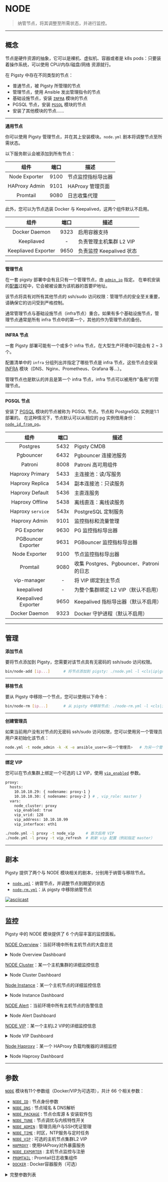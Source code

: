 # NODE

> 纳管节点，将其调整至所需状态，并进行监控。


----------------

## 概念

节点是硬件资源的抽象，它可以是裸机、虚拟机、容器或者是 k8s pods：只要装着操作系统，可以使用 CPU/内存/磁盘/网络 资源就行。

在 Pigsty 中存在不同类型的节点：

- 普通节点，被 Pigsty 所管理的节点
- 管理节点，使用 Ansible 发出管理指令的节点
- 基础设施节点，安装 [`INFRA`](INFRA) 模块的节点
- PGSQL 节点，安装 [`PGSQL`](PGSQL) 模块的节点
- 安装了其他模块的节点…… 


----------------

**通用节点**

你可以使用 Pigsty 管理节点，并在其上安装模块。`node.yml` 剧本将调整节点至所需状态。

以下服务默认会被添加到所有节点：

|      组件       |  端口  | 描述           |
|:-------------:|:----:|--------------|
| Node Exporter | 9100 | 节点监控指标导出器    |
| HAProxy Admin | 9101 | HAProxy 管理页面 |
|   Promtail    | 9080 | 日志收集代理       |

此外，您可以为节点选装 Docker 与 Keepalived，这两个组件默认不启用。

|         组件          |  端口  | 描述                 |
|:-------------------:|:----:|--------------------|
|    Docker Daemon    | 9323 | 启用容器支持             |
|     Keepliaved      |  -   | 负责管理主机集群 L2 VIP    |
| Keepliaved Exporter | 9650 | 负责监控 Keepalived 状态 |



----------------

**管理节点**

在一套 pigsty 部署中会有且只有一个管理节点，由 [`admin_ip`](PARAM#admin_ip) 指定。
在单机安装的[配置](INSTALL#configure)过程中，它会被被设置为该机器的首要IP地址。

该节点将具有对所有其他节点的 ssh/sudo 访问权限：管理节点的安全至关重要，请确保它的访问受到严格控制。

通常管理节点与基础设施节点（infra节点）重合。如果有多个基础设施节点，管理节点通常是所有 infra 节点中的第一个，其他的作为管理节点的备份。


----------------

**INFRA 节点**

一套 Pigsty 部署可能有一个或多个 infra 节点，在大型生产环境中可能会有 2 ~ 3 个。

配置清单中的 `infra` 分组列出并指定了哪些节点是 infra 节点，这些节点会安装 [INFRA](INFRA) 模块（DNS、Nginx、Prometheus、Grafana 等...）。

管理节点也是默认的并且是第一个 infra 节点，infra 节点可以被用作"备用"的管理节点。


----------------

**PGSQL 节点**

安装了 [PGSQL](PGSQL) 模块的节点被称为 PGSQL 节点。节点和 PostgreSQL 实例是1:1部署的。
在这种情况下，节点默认可以从相应的 pg 实例借用身份：[`node_id_from_pg`](PARAM#node_id_from_pg)。

|         组件          |  端口  | 描述                                |
|:-------------------:|:----:|-----------------------------------|
|      Postgres       | 5432 | Pigsty CMDB                       |
|      Pgbouncer      | 6432 | Pgbouncer 连接池服务                   |
|       Patroni       | 8008 | Patroni 高可用组件                     |
|   Haproxy Primary   | 5433 | 主连接池：读/写服务                        |
|   Haproxy Replica   | 5434 | 副本连接池：只读服务                        |
|   Haproxy Default   | 5436 | 主直连服务                             |
|   Haproxy Offline   | 5438 | 离线直连：离线读服务                        |
|  Haproxy `service`  | 543x | PostgreSQL 定制服务                   |
|    Haproxy Admin    | 9101 | 监控指标和流量管理                         |
|     PG Exporter     | 9630 | PG 监控指标导出器                        |
| PGBouncer Exporter  | 9631 | PGBouncer 监控指标导出器                 |
|    Node Exporter    | 9100 | 节点监控指标导出器                         |
|      Promtail       | 9080 | 收集 Postgres、Pgbouncer、Patroni 的日志 |
|     vip-manager     |  -   | 将 VIP 绑定到主节点                      |
|     keepalived      |  -   | 为整个集群绑定 L2 VIP（默认不启用）             |
| Keepalived Exporter | 9650 | Keepalived 指标导出器（默认不启用）           |
|    Docker Daemon    | 9323 | Docker 守护进程（默认不启用）                |



----------------

## 管理


**添加节点**

要将节点添加到 Pigsty，您需要对该节点具有无密码的 ssh/sudo 访问权限。

```bash
bin/node-add [ip...]      # 将节点添加到 pigsty: ./node.yml -l <cls|ip|group>
```

----------------

**移除节点**

要从 Pigsty 中移除一个节点，您可以使用以下命令：

```bash
bin/node-rm [ip...]       # 从 pigsty 中移除节点: ./node-rm.yml -l <cls|ip|group>
```

----------------

**创建管理员**

如果当前用户没有对节点的无密码 ssh/sudo 访问权限，您可以使用另一个管理员用户来初始化该节点：

```bash
node.yml -t node_admin -k -K -e ansible_user=<另一个管理员>   # 为另一个管理员输入 ssh/sudo 密码以完成此任务
```

----------------

**绑定 VIP**

您可以在节点集群上绑定一个可选的 L2 VIP，使用 [`vip_enabled`](https://chat.openai.com/PARAM#vip_enabled) 参数。

```bash
proxy:
  hosts:
    10.10.10.29: { nodename: proxy-1 } 
    10.10.10.30: { nodename: proxy-2 } # , vip_role: master }
  vars:
    node_cluster: proxy
    vip_enabled: true
    vip_vrid: 128
    vip_address: 10.10.10.99
    vip_interface: eth1
```

```bash
./node.yml -l proxy -t node_vip     # 首次启用 VIP 
./node.yml -l proxy -t vip_refresh  # 刷新 vip 配置（例如指定 master）
```



----------------

## 剧本

Pigsty 提供了两个与 NODE 模块相关的剧本，分别用于纳管与移除节点。

* [`node.yml`](https://github.com/vonng/pigsty/blob/master/node.yml)：纳管节点，并调整节点到期望的状态
* [`node-rm.yml`](https://github.com/vonng/pigsty/blob/master/node-rm.yml)：从 pigsty 中移除纳管节点

[![asciicast](https://asciinema.org/a/568807.svg)](https://asciinema.org/a/568807)



----------------

## 监控

Pigsty 中的 NODE 模块提供了 6 个内容丰富的监控面板。


[NODE Overview](https://demo.pigsty.cc/d/node-overview)：当前环境中所有主机节点的大盘总览

<details><summary>Node Overview Dashboard</summary>

[![node-overview](https://github.com/Vonng/pigsty/assets/8587410/e41b6025-bce4-4442-bc28-f3caa49cf64f)](https://demo.pigsty.cc/d/node-overview)

</details>



[NODE Cluster](https://demo.pigsty.cc/d/node-cluster)：某一个主机集群的详细监控信息

<details><summary>Node Cluster Dashboard</summary>

[![node-cluster](https://github.com/Vonng/pigsty/assets/8587410/aa8cd43d-6c8a-47cb-b556-8da5ebb68c66)](https://demo.pigsty.cc/d/node-cluster)

</details>



[Node Instance](https://demo.pigsty.cc/d/node-instance)：某一个主机节点的详细监控信息

<details><summary>Node Instance Dashboard</summary>

[![node-instance](https://github.com/Vonng/pigsty/assets/8587410/90c0ba35-93f0-4dde-92fa-eb188adf9eb2)](https://demo.pigsty.cc/d/node-instance)

</details>



[NODE Alert](https://demo.pigsty.cc/d/node-alert)：当前环境中所有主机节点的告警信息

<details><summary>Node Alert Dashboard</summary>

[![node-alert](https://github.com/Vonng/pigsty/assets/8587410/63605aa8-909f-44b8-b7c7-e6caea1d1ed0)](https://demo.pigsty.cc/d/node-alert)

</details>



[NODE VIP](https://demo.pigsty.cc/d/node-vip)：某一个主机L2 VIP的详细监控信息

<details><summary>Node VIP Dashboard</summary>

[![node-vip](https://github.com/Vonng/pigsty/assets/8587410/9cc0ed01-49f0-4321-814f-98d1e3b0a74f)](https://demo.pigsty.cc/d/node-vip)

</details>



[Node Haproxy](https://demo.pigsty.cc/d/node-haproxy)：某一个 HAProxy 负载均衡器的详细监控

<details><summary>Node Haproxy Dashboard</summary>

[![node-haproxy](https://github.com/Vonng/pigsty/assets/8587410/75267451-06cc-4d8a-ab30-aa347a1cad0e)](https://demo.pigsty.cc/d/node-haproxy)

</details>



----------------

## 参数

[`NODE`](PARAM#NODE) 模块有11个参数组（Docker/VIP为可选项），共计 66 个相关参数：

- [`NODE_ID`](PARAM#node_id)             : 节点身份参数
- [`NODE_DNS`](PARAM#node_dns)           : 节点域名 & DNS解析
- [`NODE_PACKAGE`](PARAM#node_package)   : 节点仓库源 & 安装软件包
- [`NODE_TUNE`](PARAM#node_tune)         : 节点调优与内核特性开关
- [`NODE_ADMIN`](PARAM#node_admin)       : 管理员用户与SSH凭证管理
- [`NODE_TIME`](PARAM#node_time)         : 时区，NTP服务与定时任务
- [`NODE_VIP`](PARAM#node_vip)           : 可选的主机节点集群L2 VIP
- [`HAPROXY`](PARAM#haproxy)             : 使用HAProxy对外暴露服务
- [`NODE_EXPORTER`](PARAM#node_exporter) : 主机节点监控与注册
- [`PROMTAIL`](PARAM#promtail)           : Promtail日志收集组件
- [`DOCKER`](PARAM#docker)               : Docker容器服务（可选）

<details><summary>完整参数列表</summary>

| 参数                                                         | 参数组                                    |    类型     |  级别   | 说明                                                              | 中文说明                                        |
|------------------------------------------------------------|----------------------------------------|:---------:|:-----:|-----------------------------------------------------------------|---------------------------------------------|
| [`nodename`](PARAM#nodename)                               | [`NODE_ID`](PARAM#node_id)             |  string   |   I   | node instance identity, use hostname if missing, optional       | node 实例标识，如缺失则使用主机名，可选                      |
| [`node_cluster`](PARAM#node_cluster)                       | [`NODE_ID`](PARAM#node_id)             |  string   |   C   | node cluster identity, use 'nodes' if missing, optional         | node 集群标识，如缺失则使用默认值'nodes'，可选               |
| [`nodename_overwrite`](PARAM#nodename_overwrite)           | [`NODE_ID`](PARAM#node_id)             |   bool    |   C   | overwrite node's hostname with nodename?                        | 用 nodename 覆盖节点的主机名吗？                       |
| [`nodename_exchange`](PARAM#nodename_exchange)             | [`NODE_ID`](PARAM#node_id)             |   bool    |   C   | exchange nodename among play hosts?                             | 在剧本主机之间交换 nodename 吗？                       |
| [`node_id_from_pg`](PARAM#node_id_from_pg)                 | [`NODE_ID`](PARAM#node_id)             |   bool    |   C   | use postgres identity as node identity if applicable?           | 如果可行，是否借用 postgres 身份作为节点身份吗？               |
| [`node_default_etc_hosts`](PARAM#node_default_etc_hosts)   | [`NODE_DNS`](PARAM#node_dns)           | string[]  |   G   | static dns records in `/etc/hosts`                              | /etc/hosts 中的静态 DNS 记录                      |
| [`node_etc_hosts`](PARAM#node_etc_hosts)                   | [`NODE_DNS`](PARAM#node_dns)           | string[]  |   C   | extra static dns records in `/etc/hosts`                        | /etc/hosts 中的额外静态 DNS 记录                    |
| [`node_dns_method`](PARAM#node_dns_method)                 | [`NODE_DNS`](PARAM#node_dns)           |   enum    |   C   | how to handle dns servers: add,none,overwrite                   | 如何处理现有DNS服务器：add,none,overwrite             |
| [`node_dns_servers`](PARAM#node_dns_servers)               | [`NODE_DNS`](PARAM#node_dns)           | string[]  |   C   | dynamic nameserver in `/etc/resolv.conf`                        | /etc/resolv.conf 中的动态域名服务器列表                |
| [`node_dns_options`](PARAM#node_dns_options)               | [`NODE_DNS`](PARAM#node_dns)           | string[]  |   C   | dns resolv options in `/etc/resolv.conf`                        | /etc/resolv.conf 中的DNS解析选项                  |
| [`node_repo_method`](PARAM#node_repo_method)               | [`NODE_PACKAGE`](PARAM#node_package)   |   enum    |  C/A  | how to setup node repo: none,local,public,both                  | 如何设置节点仓库：无，本地，公共，两者都有                       |
| [`node_repo_remove`](PARAM#node_repo_remove)               | [`NODE_PACKAGE`](PARAM#node_package)   |   bool    |  C/A  | remove existing repo on node?                                   | 删除节点上现有的仓库吗？                                |
| [`node_repo_local_urls`](PARAM#node_repo_local_urls)       | [`NODE_PACKAGE`](PARAM#node_package)   | string[]  |   C   | local repo url, if node_repo_method = local,both                | 如果 node_repo_method = local,both，则的本地仓库 URL |
| [`node_packages`](PARAM#node_packages)                     | [`NODE_PACKAGE`](PARAM#node_package)   | string[]  |   C   | packages to be installed current nodes                          | 要在当前节点上安装的软件包                               |
| [`node_default_packages`](PARAM#node_default_packages)     | [`NODE_PACKAGE`](PARAM#node_package)   | string[]  |   G   | default packages to be installed on all nodes                   | 默认在所有节点上安装的软件包                              |
| [`node_disable_firewall`](PARAM#node_disable_firewall)     | [`NODE_TUNE`](PARAM#node_tune)         |   bool    |   C   | disable node firewall? true by default                          | 禁用节点防火墙？默认为真                                |
| [`node_disable_selinux`](PARAM#node_disable_selinux)       | [`NODE_TUNE`](PARAM#node_tune)         |   bool    |   C   | disable node selinux? true by default                           | 禁用节点 selinux？默认为真                           |
| [`node_disable_numa`](PARAM#node_disable_numa)             | [`NODE_TUNE`](PARAM#node_tune)         |   bool    |   C   | disable node numa, reboot required                              | 禁用节点 numa，需要重启                              |
| [`node_disable_swap`](PARAM#node_disable_swap)             | [`NODE_TUNE`](PARAM#node_tune)         |   bool    |   C   | disable node swap, use with caution                             | 禁用节点交换，谨慎使用                                 |
| [`node_static_network`](PARAM#node_static_network)         | [`NODE_TUNE`](PARAM#node_tune)         |   bool    |   C   | preserve dns resolver settings after reboot                     | 重启后保留 DNS 解析器设置                             |
| [`node_disk_prefetch`](PARAM#node_disk_prefetch)           | [`NODE_TUNE`](PARAM#node_tune)         |   bool    |   C   | setup disk prefetch on HDD to increase performance              | 在 HDD 上设置磁盘预取以提高性能                          |
| [`node_kernel_modules`](PARAM#node_kernel_modules)         | [`NODE_TUNE`](PARAM#node_tune)         | string[]  |   C   | kernel modules to be enabled on this node                       | 在此节点上启用的内核模块                                |
| [`node_hugepage_count`](PARAM#node_hugepage_count)         | [`NODE_TUNE`](PARAM#node_tune)         |    int    |   C   | number of 2MB hugepage, take precedence over ratio              | 2MB 大页数，优先于比率                               |
| [`node_hugepage_ratio`](PARAM#node_hugepage_ratio)         | [`NODE_TUNE`](PARAM#node_tune)         |   float   |   C   | node mem hugepage ratio, 0 disable it by default                | 节点内存大页比率，0 默认禁用                             |
| [`node_overcommit_ratio`](PARAM#node_overcommit_ratio)     | [`NODE_TUNE`](PARAM#node_tune)         |    int    |   C   | node mem overcommit ratio (50-100), 0 disable it by default     | 节点内存超分配比率 (50-100)，0 默认禁用                   |
| [`node_tune`](PARAM#node_tune)                             | [`NODE_TUNE`](PARAM#node_tune)         |   enum    |   C   | node tuned profile: none,oltp,olap,crit,tiny                    | 节点调优配置文件：无，oltp，olap，crit，tiny              |
| [`node_sysctl_params`](PARAM#node_sysctl_params)           | [`NODE_TUNE`](PARAM#node_tune)         |   dict    |   C   | sysctl parameters in k:v format in addition to tuned            | 除调优外，sysctl 参数以 k:v 格式                      |
| [`node_data`](PARAM#node_data)                             | [`NODE_ADMIN`](PARAM#node_admin)       |   path    |   C   | node main data directory, `/data` by default                    | 节点主数据目录，默认为 /data                           |
| [`node_admin_enabled`](PARAM#node_admin_enabled)           | [`NODE_ADMIN`](PARAM#node_admin)       |   bool    |   C   | create a admin user on target node?                             | 在目标节点上创建管理员用户吗？                             |
| [`node_admin_uid`](PARAM#node_admin_uid)                   | [`NODE_ADMIN`](PARAM#node_admin)       |    int    |   C   | uid and gid for node admin user                                 | 节点管理员用户的 uid 和 gid                          |
| [`node_admin_username`](PARAM#node_admin_username)         | [`NODE_ADMIN`](PARAM#node_admin)       | username  |   C   | name of node admin user, `dba` by default                       | 节点管理员用户的名称，默认为 dba                          |
| [`node_admin_ssh_exchange`](PARAM#node_admin_ssh_exchange) | [`NODE_ADMIN`](PARAM#node_admin)       |   bool    |   C   | exchange admin ssh key among node cluster                       | 在节点集群之间交换管理员 ssh 密钥                         |
| [`node_admin_pk_current`](PARAM#node_admin_pk_current)     | [`NODE_ADMIN`](PARAM#node_admin)       |   bool    |   C   | add current user's ssh pk to admin authorized_keys              | 将当前用户的 ssh 公钥添加到管理员的 authorized_keys 中吗？    |
| [`node_admin_pk_list`](PARAM#node_admin_pk_list)           | [`NODE_ADMIN`](PARAM#node_admin)       | string[]  |   C   | ssh public keys to be added to admin user                       | 要添加到管理员用户的 ssh 公钥                           |
| [`node_timezone`](PARAM#node_timezone)                     | [`NODE_TIME`](PARAM#node_time)         |  string   |   C   | setup node timezone, empty string to skip                       | 设置节点时区，空字符串跳过                               |
| [`node_ntp_enabled`](PARAM#node_ntp_enabled)               | [`NODE_TIME`](PARAM#node_time)         |   bool    |   C   | enable chronyd time sync service?                               | 启用 chronyd 时间同步服务吗？                         |
| [`node_ntp_servers`](PARAM#node_ntp_servers)               | [`NODE_TIME`](PARAM#node_time)         | string[]  |   C   | ntp servers in `/etc/chrony.conf`                               | 在 /etc/chrony.conf 中的 ntp 服务器               |
| [`node_crontab_overwrite`](PARAM#node_crontab_overwrite)   | [`NODE_TIME`](PARAM#node_time)         |   bool    |   C   | overwrite or append to `/etc/crontab`?                          | 覆盖还是追加到 /etc/crontab？                       |
| [`node_crontab`](PARAM#node_crontab)                       | [`NODE_TIME`](PARAM#node_time)         | string[]  |   C   | crontab entries in `/etc/crontab`                               | 在 /etc/crontab 中的 crontab 条目                |
| [`vip_enabled`](PARAM#vip_enabled)                         | [`NODE_VIP`](PARAM#node_vip)           |   bool    |   C   | enable vip on this node cluster?                                | 在此节点集群上启用 vip 吗？                            |
| [`vip_address`](PARAM#vip_address)                         | [`NODE_VIP`](PARAM#node_vip)           |    ip     |   C   | node vip address in ipv4 format, required if vip is enabled     | 节点 vip 地址的 ipv4 格式，如果启用 vip 则需要             |
| [`vip_vrid`](PARAM#vip_vrid)                               | [`NODE_VIP`](PARAM#node_vip)           |    int    |   C   | required, integer, 1-254, should be unique among same VLAN      | 所需的整数，1-254，在同一 VLAN 中应唯一                   |
| [`vip_role`](PARAM#vip_role)                               | [`NODE_VIP`](PARAM#node_vip)           |   enum    |   I   | optional, `master/backup`, backup by default, use as init role  | 可选，master/backup，默认为备份，用作初始角色               |
| [`vip_preempt`](PARAM#vip_preempt)                         | [`NODE_VIP`](PARAM#node_vip)           |   bool    |  C/I  | optional, `true/false`, false by default, enable vip preemption | 可选，true/false，默认为 false，启用 vip 抢占           |
| [`vip_interface`](PARAM#vip_interface)                     | [`NODE_VIP`](PARAM#node_vip)           |  string   |  C/I  | node vip network interface to listen, `eth0` by default         | 节点 vip 网络接口监听，默认为 eth0                      |
| [`vip_dns_suffix`](PARAM#vip_dns_suffix)                   | [`NODE_VIP`](PARAM#node_vip)           |  string   |   C   | node vip dns name suffix, `.vip` by default                     | 节点 vip DNS 名称后缀，默认为 .vip                    |
| [`vip_exporter_port`](PARAM#vip_exporter_port)             | [`NODE_VIP`](PARAM#node_vip)           |   port    |   C   | keepalived exporter listen port, 9650 by default                | keepalived exporter 监听端口，默认为 9650           |
| [`haproxy_enabled`](PARAM#haproxy_enabled)                 | [`HAPROXY`](PARAM#haproxy)             |   bool    |   C   | enable haproxy on this node?                                    | 在此节点上启用 haproxy 吗？                          |
| [`haproxy_clean`](PARAM#haproxy_clean)                     | [`HAPROXY`](PARAM#haproxy)             |   bool    | G/C/A | cleanup all existing haproxy config?                            | 清除所有现有的 haproxy 配置吗？                        |
| [`haproxy_reload`](PARAM#haproxy_reload)                   | [`HAPROXY`](PARAM#haproxy)             |   bool    |   A   | reload haproxy after config?                                    | 配置后重新加载 haproxy 吗？                          |
| [`haproxy_auth_enabled`](PARAM#haproxy_auth_enabled)       | [`HAPROXY`](PARAM#haproxy)             |   bool    |   G   | enable authentication for haproxy admin page                    | 启用 haproxy 管理页面的身份验证？                       |
| [`haproxy_admin_username`](PARAM#haproxy_admin_username)   | [`HAPROXY`](PARAM#haproxy)             | username  |   G   | haproxy admin username, `admin` by default                      | haproxy 管理用户名，默认为 admin                     |
| [`haproxy_admin_password`](PARAM#haproxy_admin_password)   | [`HAPROXY`](PARAM#haproxy)             | password  |   G   | haproxy admin password, `pigsty` by default                     | haproxy 管理密码，默认为 pigsty                     |
| [`haproxy_exporter_port`](PARAM#haproxy_exporter_port)     | [`HAPROXY`](PARAM#haproxy)             |   port    |   C   | haproxy admin/exporter port, 9101 by default                    | haproxy 管理/导出器端口，默认为 9101                   |
| [`haproxy_client_timeout`](PARAM#haproxy_client_timeout)   | [`HAPROXY`](PARAM#haproxy)             | interval  |   C   | client side connection timeout, 24h by default                  | 客户端连接超时，默认为 24h                             |
| [`haproxy_server_timeout`](PARAM#haproxy_server_timeout)   | [`HAPROXY`](PARAM#haproxy)             | interval  |   C   | server side connection timeout, 24h by default                  | 服务器端连接超时，默认为 24h                            |
| [`haproxy_services`](PARAM#haproxy_services)               | [`HAPROXY`](PARAM#haproxy)             | service[] |   C   | list of haproxy service to be exposed on node                   | 要在节点上公开的 haproxy 服务列表                       |
| [`node_exporter_enabled`](PARAM#node_exporter_enabled)     | [`NODE_EXPORTER`](PARAM#node_exporter) |   bool    |   C   | setup node_exporter on this node?                               | 在此节点上设置 node_exporter 吗？                    |
| [`node_exporter_port`](PARAM#node_exporter_port)           | [`NODE_EXPORTER`](PARAM#node_exporter) |   port    |   C   | node exporter listen port, 9100 by default                      | node exporter 监听端口，默认为 9100                 |
| [`node_exporter_options`](PARAM#node_exporter_options)     | [`NODE_EXPORTER`](PARAM#node_exporter) |    arg    |   C   | extra server options for node_exporter                          | node_exporter 的额外服务器选项                      |
| [`promtail_enabled`](PARAM#promtail_enabled)               | [`PROMTAIL`](PARAM#promtail)           |   bool    |   C   | enable promtail logging collector?                              | 启用 promtail 日志收集器吗？                         |
| [`promtail_clean`](PARAM#promtail_clean)                   | [`PROMTAIL`](PARAM#promtail)           |   bool    |  G/A  | purge existing promtail status file during init?                | 初始化期间清除现有的 promtail 状态文件吗？                  |
| [`promtail_port`](PARAM#promtail_port)                     | [`PROMTAIL`](PARAM#promtail)           |   port    |   C   | promtail listen port, 9080 by default                           | promtail 监听端口，默认为 9080                      |
| [`promtail_positions`](PARAM#promtail_positions)           | [`PROMTAIL`](PARAM#promtail)           |   path    |   C   | promtail position status file path                              | promtail 位置状态文件路径                           |

</details>